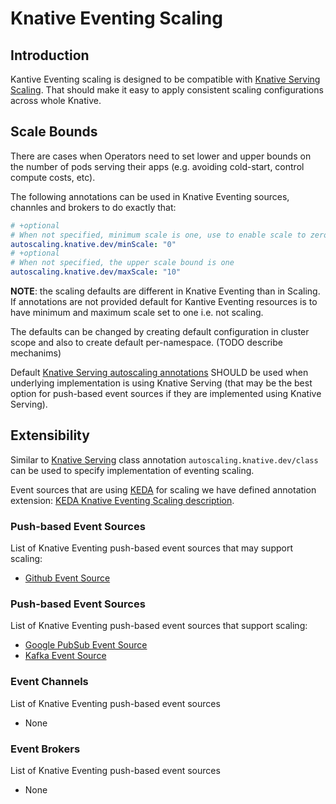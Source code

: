 # Knative Eventing Scaling

## Introduction

Kantive Eventing scaling is designed to be compatible with [Knative Serving Scaling](https://github.com/knative/serving/tree/master/docs/scaling). That should make it easy to apply consistent scaling configurations across whole Knative.

## Scale Bounds

There are cases when Operators need to set lower and upper bounds on the number
of pods serving their apps (e.g. avoiding cold-start, control compute costs, etc).

The following annotations can be used in Knative Eventing sources, channles and brokers to do exactly that:

```yaml
# +optional
# When not specified, minimum scale is one, use to enable scale to zero
autoscaling.knative.dev/minScale: "0"
# +optional
# When not specified, the upper scale bound is one
autoscaling.knative.dev/maxScale: "10"
```

**NOTE**: the scaling defaults are different in Knative Eventing than in Scaling. If annotations are not provided default for Kantive Eventing resources is to have minimum and maximum scale set to one i.e. not scaling.

The defaults can be changed by creating default configuration in cluster scope and also to create default per-namespace. (TODO describe mechanims)

Default [Knative Serving autoscaling annotations](https://knative.dev/docs/serving/configuring-autoscaling/) SHOULD be used when underlying implementation is using Knative Serving (that may be the best option for push-based event sources if they are implemented using Knative Serving).

## Extensibility

Similar to [Knative Serving](https://knative.dev/docs/serving/configuring-autoscaling/#implementing-your-own-pod-autoscaler) class annotation `autoscaling.knative.dev/class` can be used to specify implementation of eventing scaling.

Event sources that are using [KEDA](https://keda.sh/) for scaling we have defined annotation extension: [KEDA Knative Eventing Scaling description](./KEDA.md).

### Push-based Event Sources

List of Knative Eventing push-based event sources that may support scaling:
* [Github Event Source](https://github.com/knative/eventing-contrib/tree/master/github)

### Push-based Event Sources

List of Knative Eventing push-based event sources that support scaling:
* [Google PubSub Event Source](https://github.com/google/knative-gcp/pull/551)
* [Kafka Event Source](https://github.com/knative/eventing-contrib/pull/886)


### Event Channels

List of Knative Eventing push-based event sources
* None

### Event Brokers

List of Knative Eventing push-based event sources
* None
